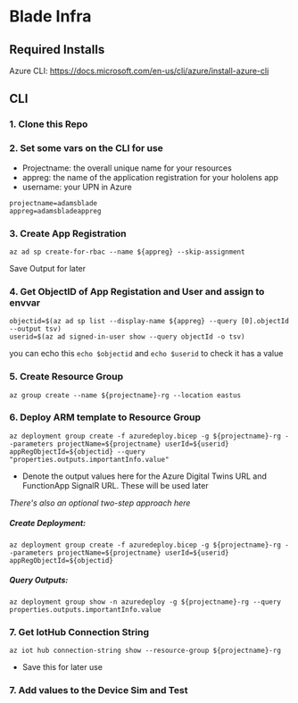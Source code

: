 # Blade Infra 
## Required Installs
Azure CLI: https://docs.microsoft.com/en-us/cli/azure/install-azure-cli

## CLI
### 1. Clone this Repo

### 2. Set some vars on the CLI for use
* Projectname: the overall unique name for your resources
* appreg: the name of the application registration for your hololens app
* username: your UPN in Azure


```
projectname=adamsblade
appreg=adamsbladeappreg
```

### 3. Create App Registration
`az ad sp create-for-rbac --name ${appreg} --skip-assignment`


Save Output for later

### 4. Get ObjectID of App Registation and User and assign to envvar
```
objectid=$(az ad sp list --display-name ${appreg} --query [0].objectId --output tsv)
userid=$(az ad signed-in-user show --query objectId -o tsv)
```
you can echo this `echo $objectid` and `echo $userid` to check it has a value


### 5. Create Resource Group
`az group create --name ${projectname}-rg --location eastus`

### 6. Deploy ARM template to Resource Group
`az deployment group create -f azuredeploy.bicep -g ${projectname}-rg --parameters projectName=${projectname} userId=${userid} appRegObjectId=${objectid} --query "properties.outputs.importantInfo.value"`
- Denote the output values here for the Azure Digital Twins URL and FunctionApp SignalR URL. These will be used later

*There's also an optional two-step approach here*

##### Create Deployment:
`az deployment group create -f azuredeploy.bicep -g ${projectname}-rg --parameters projectName=${projectname} userId=${userid} appRegObjectId=${objectid} `

##### Query Outputs:
`az deployment group show -n azuredeploy -g ${projectname}-rg --query properties.outputs.importantInfo.value`

### 7. Get IotHub Connection String
`az iot hub connection-string show --resource-group ${projectname}-rg`
- Save this for later use

### 7. Add values to the Device Sim and Test
